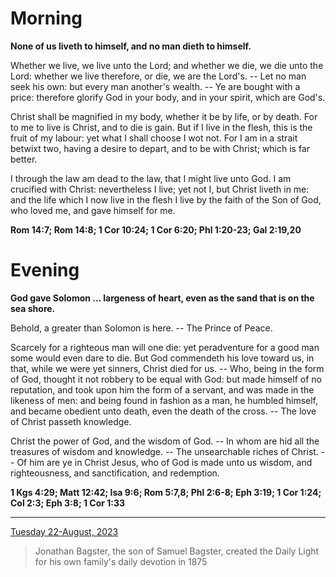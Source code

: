 # Morning

**None of us liveth to himself, and no man dieth to himself.**
 
Whether we live, we live unto the Lord; and whether we die, we die unto the Lord: whether we live therefore, or die, we are the Lord's. -- Let no man seek his own: but every man another's wealth. -- Ye are bought with a price: therefore glorify God in your body, and in your spirit, which are God's.
 
Christ shall be magnified in my body, whether it be by life, or by death. For to me to live is Christ, and to die is gain. But if I live in the flesh, this is the fruit of my labour: yet what I shall choose I wot not. For I am in a strait betwixt two, having a desire to depart, and to be with Christ; which is far better.
 
I through the law am dead to the law, that I might live unto God. I am crucified with Christ: nevertheless I live; yet not I, but Christ liveth in me: and the life which I now live in the flesh I live by the faith of the Son of God, who loved me, and gave himself for me.  

**Rom 14:7; Rom 14:8; 1 Cor 10:24; 1 Cor 6:20; Phl 1:20-23; Gal 2:19,20**

# Evening

**God gave Solomon ... largeness of heart, even as the sand that is on the sea shore.**
 
Behold, a greater than Solomon is here. -- The Prince of Peace.
 
Scarcely for a righteous man will one die: yet peradventure for a good man some would even dare to die. But God commendeth his love toward us, in that, while we were yet sinners, Christ died for us. -- Who, being in the form of God, thought it not robbery to be equal with God: but made himself of no reputation, and took upon him the form of a servant, and was made in the likeness of men: and being found in fashion as a man, he humbled himself, and became obedient unto death, even the death of the cross. -- The love of Christ passeth knowledge.
 
Christ the power of God, and the wisdom of God. -- In whom are hid all the treasures of wisdom and knowledge. -- The unsearchable riches of Christ. -- Of him are ye in Christ Jesus, who of God is made unto us wisdom, and righteousness, and sanctification, and redemption.  

**1 Kgs 4:29; Matt 12:42; Isa 9:6; Rom 5:7,8; Phl 2:6-8; Eph 3:19; 1 Cor 1:24; Col 2:3; Eph 3:8; 1 Cor 1:33**

---

[Tuesday 22-August, 2023](https://t.me/s/daily_light)

> Jonathan Bagster, the son of Samuel Bagster, created the Daily Light for his own family's daily devotion in 1875

